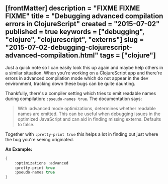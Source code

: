 [frontMatter]
description = "FIXME FIXME FIXME"
title = "Debugging advanced compilation errors in ClojureScript"
created = "2015-07-02"
published = true
keywords = ["debugging", "clojure", "clojurescript", "externs"]
slug = "2015-07-02-debugging-clojurescript-advanced-compilation.html"
tags = ["clojure"]
---

Just a quick note so I can easily look this up again and maybe help
others in a similar situation. When you\'re working on a ClojureScript
app and there\'re errors in advanced compilation mode which do not
appear in the dev environment, tracking down these bugs can be quite
daunting.

Thankfully, there\'s a compiler setting which tries to emit readable
names during compilation: `:pseudo-names true`. The documentation says:

> With :advanced mode optimizations, determines whether readable names
> are emitted. This can be useful when debugging issues in the optimized
> JavaScript and can aid in finding missing externs. Defaults to false.

Together with `:pretty-print true` this helps a lot in finding out just
where the bug you\'re seeing originated.

**An Example:**

``` Swift
{
    :optimizations :advanced
    :pretty-print true
    :pseudo-names true
}

```
